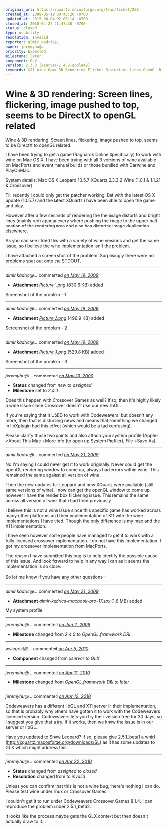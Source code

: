 ```yaml
---
original_url: https://xquartz.macosforge.org/trac/ticket/266
created_at: 2009-05-19 00:43:20 -0700
updated_at: 2015-08-04 02:06:14 -0700
closed_at: 2010-04-22 11:47:30 -0700
status: closed
type: usability
resolution: Invalid
reporter: almir.kadric@…
owner: jeremyhu@…
priority: Expected
milestone: later
component: GLX
version: 2.3.3 (xserver-1.4.2-apple42)
keywords: X11 Wine Game 3D Rendering Flicker Distortion Lines OpenGL DirectX
---
```


Wine & 3D rendering: Screen lines, flickering, image pushed to top, seems to be DirectX to openGL related
=========================================================================================================


Wine & 3D rendering: Screen lines, flickering, image pushed to top, seems to be DirectX to openGL related

I have been trying to get a game (Ragnarok Online Specifically) to work with wine on Mac OS X. I have been trying with all 3 versions of wine available on MacPorts and event manual builds or those bundled with Darwine and PlayOnMac.

System details:
Mac OS X Leopard 10.5.7
XQuartz 2.3.3.2
Wine (1.0.1 & 1.1.21 & Crossover)

Till recently i could only get the patcher working. But with the latest OS X update (10.5.7) and the latest XQuartz i have been able to open the game and play.

However after a few seconds of rendering the the image distorts and bright lines (mainly red) appear every where pushing the image to the upper half section of the rendering area and also has distorted image duplication elsewhere.

As you can see i tried this with a variety of wine versions and get the same issue, so i believe the wine implementation isn't the problem.

I have attached a screen shot of the problem. Surprisingly there were no problems spat out onto the STDOUT.



---

*almir.kadric@…* commented *[on May 19, 2009](https://xquartz.macosforge.org/trac/attachment/ticket/266/Picture%201.png "May 19, 2009 at 12:44 AM PDT")*

-   **Attachment** *[Picture 1.png](../attachment/ticket/266/Picture%201.png)* (830.6 KB) added

Screenshot of the problem - 1



---

*almir.kadric@…* commented *[on May 19, 2009](https://xquartz.macosforge.org/trac/attachment/ticket/266/Picture%202.png "May 19, 2009 at 12:44 AM PDT")*

-   **Attachment** *[Picture 2.png](../attachment/ticket/266/Picture%202.png)* (496.9 KB) added

Screenshot of the problem - 2



---

*almir.kadric@…* commented *[on May 19, 2009](https://xquartz.macosforge.org/trac/attachment/ticket/266/Picture%203.png "May 19, 2009 at 12:45 AM PDT")*

-   **Attachment** *[Picture 3.png](../attachment/ticket/266/Picture%203.png)* (529.8 KB) added

Screenshot of the problem - 3



---

*jeremyhu@…* commented *[on May 19, 2009](https://xquartz.macosforge.org/trac/ticket/266#comment:1 "May 19, 2009 at 6:53 AM PDT")*

-   **Status** changed from *new* to *assigned*
-   **Milestone** set to *2.4.0*

Does this happen with Crossover Games as well? If so, then it's highly likely a wine issue since Crossover doesn't use our new libGL.

If you're saying that it USED to work with Codeweavers' but doesn't any more, then that is disturbing news and means that something we changed in libXplugin had this effect (which would be a tad confusing)

Please clarify those two points and also attach your system profile (Apple-&gt;About This Mac-&gt;More Info (to open up System Profiler), File-&gt;Save As).



---

*almir.kadric@…* commented *[on May 21, 2009](https://xquartz.macosforge.org/trac/ticket/266#comment:2 "May 21, 2009 at 5:10 PM PDT")*

No I'm saying I could never get it to work originally.
Never could get the openGL rendering window to come up, always had errors within wine.
This remained the same against all version of wine.

Then the new updates for Leopard and new XQuartz were available (still same versions of wine).
I now can get the openGL window to come up, however i have the render box flickering issue.
This remains the same across all version of wine that i had tried previously.

I believe this is not a wine issue since this specific game has worked across many other platforms and their implementation of X11 with the wine implementations I have tried. Though the only difference is my mac and the X11 implementation.

I have seen however some people have managed to get it to work with a fully licensed crossover implementation. I do not have this implementation. I got my crossover implementation from MacPorts.

The reason I have submitted this bug is to help identify the possible cause of this issue. And look forward to help in any way i can as it seems the implementation is so close.

So let me know if you have any other questions <sup>\_</sup>



---

*almir.kadric@…* commented *[on May 21, 2009](https://xquartz.macosforge.org/trac/attachment/ticket/266/almir-kadrics-macbook-pro-17.spx "May 21, 2009 at 5:13 PM PDT")*

-   **Attachment** *[almir-kadrics-macbook-pro-17.spx](../attachment/ticket/266/almir-kadrics-macbook-pro-17.spx)* (1.6 MB) added

My system profile



---

*jeremyhu@…* commented *[on Jun 2, 2009](https://xquartz.macosforge.org/trac/ticket/266#comment:3 "June 2, 2009 at 11:58 AM PDT")*

-   **Milestone** changed from *2.4.0* to *OpenGL.framework DRI*



---

*wsiegrist@…* commented *[on Apr 5, 2010](https://xquartz.macosforge.org/trac/ticket/266#comment:4 "April 5, 2010 at 10:44 AM PDT")*

-   **Component** changed from *xserver* to *GLX*



---

*jeremyhu@…* commented *[on Apr 11, 2010](https://xquartz.macosforge.org/trac/ticket/266#comment:5 "April 11, 2010 at 4:28 PM PDT")*

-   **Milestone** changed from *OpenGL.framework DRI* to *later*



---

*jeremyhu@…* commented *[on Apr 12, 2010](https://xquartz.macosforge.org/trac/ticket/266#comment:6 "April 12, 2010 at 11:12 AM PDT")*

Codeweavers has a different libGL and X11 server in their implementation, so that is probably why others have gotten it to work with the Codeweavers licensed version. Codeweavers lets you try their version free for 30 days, so I suggest you give that a try. If it works, then we know the issue is in our server or libGL.

Have you updated to Snow Leopard? If so, please give 2.5.1\_beta1 a whirl (<http://xquartz.macosforge.org/downloads/SL>) as it has some updates to GLX which might address this.



---

*jeremyhu@…* commented *[on Apr 22, 2010](https://xquartz.macosforge.org/trac/ticket/266#comment:7 "April 22, 2010 at 11:47 AM PDT")*

-   **Status** changed from *assigned* to *closed*
-   **Resolution** changed from to *invalid*

Unless you can confirm that this is not a wine bug, there's nothing I can do. Please test wine under linux or Crossover Games.

I couldn't get it to run under Codeweavers Crossover Games 8.1.4.
I can reproduce the problem under 2.5.1\_beta2.

It looks like the process maybe gets the GLX context but then doesn't actually draw to it...



